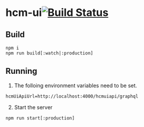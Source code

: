 # hcm-ui[![Build Status](https://travis.ibm.com/IBMPrivateCloud/hcm-ui.svg?token=FQtRyxd2oucrshZSEEqZ&branch=master)](https://travis.ibm.com/IBMPrivateCloud/hcm-ui)

## Build

```
npm i
npm run build[:watch|:production]
```

## Running
1. The folloing environment variables need to be set.
```
hcmUiApiUrl=http://localhost:4000/hcmuiapi/graphql
```
2. Start the server
```
npm run start[:production]
```
